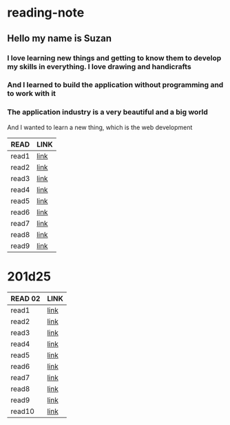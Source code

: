 # reading-note

## Hello my name is Suzan
### I love learning new things and getting to know them to develop my skills in everything. I love drawing and handicrafts
### And I learned to build the application without programming and to work with it
### The application industry is a very beautiful and a big world
And I wanted to learn a new thing, which is the web development

| READ   | LINK  |   
|---------|--------|
| read1  | [link](https://suzan-amer.github.io/reading-note/read02)  |   
| read2  | [link](https://suzan-amer.github.io/reading-notes/read2)  |      
| read3  | [link](https://suzan-amer.github.io/reading-note/read-03) |  
| read4  | [link](https://suzan-amer.github.io/reading-note/read04 ) |   
| read5  | [link](https://suzan-amer.github.io/reading-note/read04a) |     
| read6  | [link](https://suzan-amer.github.io/reading-note/read05 ) | 
| read7  | [link](https://suzan-amer.github.io/reading-note/read06)  |   
| read8  | [link](https://suzan-amer.github.io/reading-note/read7)  |     
| read9  | [link](https://suzan-amer.github.io/reading-note/read09)  | 





# 201d25


| READ   02| LINK  |   
|---------|--------|
| read1  | [link](https://suzan-amer.github.io/reading-note/class-01)  |   
| read2  | [link](https://suzan-amer.github.io/reading-note/class-02)  |      
| read3  | [link](https://suzan-amer.github.io/reading-note/)  |  
| read4  | [link](https://suzan-amer.github.io/reading-note/ )  |   
| read5  | [link](https://suzan-amer.github.io/reading-note/ )  |     
| read6  | [link]( https://suzan-amer.github.io/reading-note/) | 
| read7  | [link](https://suzan-amer.github.io/reading-note/)  |   
| read8  | [link](https://suzan-amer.github.io/reading-note/)  |     
| read9  | [link](https://suzan-amer.github.io/reading-note/)  | 
| read10 | [link](https://suzan-amer.github.io/reading-note/)  |   